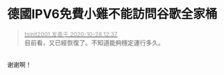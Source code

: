 # 德國IPV6免費小雞不能訪問谷歌全家桶


<div class="quote"><blockquote><font size="2"><a href="https://www.hostloc.com/forum.php?mod=redirect&amp;goto=findpost&amp;pid=9363451&amp;ptid=758618" target="_blank"><font color="#999999">tsinit2001 发表于 2020-10-28 12:37</font></a></font><br />
目前看，又已經恢復了。不知道能夠穩定運行多久。</blockquote></div><br />
谢谢啊！
